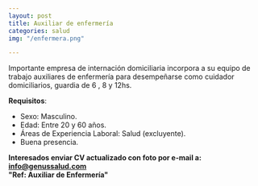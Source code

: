 ```yaml
---
layout: post
title: Auxiliar de enfermería
categories: salud
img: "/enfermera.png"

---
```

Importante empresa de internación domiciliaria incorpora a su equipo de trabajo auxiliares de enfermería para desempeñarse como cuidador domiciliarios, guardia de 6 , 8 y 12hs.

**Requisitos**:

* Sexo: Masculino.
* Edad: Entre 20 y 60 años.
* Áreas de Experiencia Laboral: Salud (excluyente).
* Buena presencia.

**Interesados enviar CV actualizado con foto por e-mail a: info@genussalud.com  
"Ref: Auxiliar de Enfermería"**